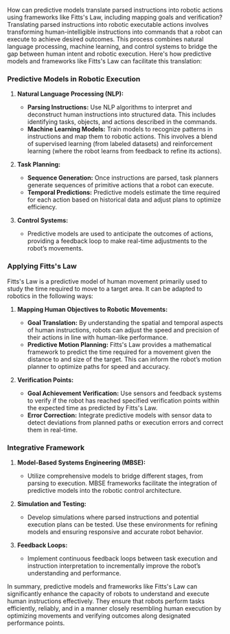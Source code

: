 How can predictive models translate parsed instructions into robotic actions using frameworks like Fitts's Law, including mapping goals and verification?Translating parsed instructions into robotic executable actions involves transforming human-intelligible instructions into commands that a robot can execute to achieve desired outcomes. This process combines natural language processing, machine learning, and control systems to bridge the gap between human intent and robotic execution. Here's how predictive models and frameworks like Fitts's Law can facilitate this translation:

### Predictive Models in Robotic Execution

1. **Natural Language Processing (NLP):**
   - **Parsing Instructions:** Use NLP algorithms to interpret and deconstruct human instructions into structured data. This includes identifying tasks, objects, and actions described in the commands.
   - **Machine Learning Models:** Train models to recognize patterns in instructions and map them to robotic actions. This involves a blend of supervised learning (from labeled datasets) and reinforcement learning (where the robot learns from feedback to refine its actions).

2. **Task Planning:**
   - **Sequence Generation:** Once instructions are parsed, task planners generate sequences of primitive actions that a robot can execute.
   - **Temporal Predictions:** Predictive models estimate the time required for each action based on historical data and adjust plans to optimize efficiency.

3. **Control Systems:**
   - Predictive models are used to anticipate the outcomes of actions, providing a feedback loop to make real-time adjustments to the robot’s movements.

### Applying Fitts's Law

Fitts's Law is a predictive model of human movement primarily used to study the time required to move to a target area. It can be adapted to robotics in the following ways:

1. **Mapping Human Objectives to Robotic Movements:**
   - **Goal Translation:** By understanding the spatial and temporal aspects of human instructions, robots can adjust the speed and precision of their actions in line with human-like performance.
   - **Predictive Motion Planning:** Fitts's Law provides a mathematical framework to predict the time required for a movement given the distance to and size of the target. This can inform the robot’s motion planner to optimize paths for speed and accuracy.

2. **Verification Points:**
   - **Goal Achievement Verification:** Use sensors and feedback systems to verify if the robot has reached specified verification points within the expected time as predicted by Fitts's Law.
   - **Error Correction:** Integrate predictive models with sensor data to detect deviations from planned paths or execution errors and correct them in real-time.

### Integrative Framework

1. **Model-Based Systems Engineering (MBSE):**
   - Utilize comprehensive models to bridge different stages, from parsing to execution. MBSE frameworks facilitate the integration of predictive models into the robotic control architecture.

2. **Simulation and Testing:**
   - Develop simulations where parsed instructions and potential execution plans can be tested. Use these environments for refining models and ensuring responsive and accurate robot behavior.

3. **Feedback Loops:**
   - Implement continuous feedback loops between task execution and instruction interpretation to incrementally improve the robot’s understanding and performance.

In summary, predictive models and frameworks like Fitts's Law can significantly enhance the capacity of robots to understand and execute human instructions effectively. They ensure that robots perform tasks efficiently, reliably, and in a manner closely resembling human execution by optimizing movements and verifying outcomes along designated performance points.